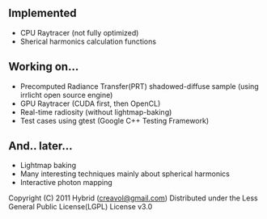 

## Implemented

* CPU Raytracer (not fully optimized)
* Sherical harmonics calculation functions

## Working on...

* Precomputed Radiance Transfer(PRT) shadowed-diffuse sample (using irrlicht open source engine)
* GPU Raytracer (CUDA first, then OpenCL)
* Real-time radiosity (without lightmap-baking)
* Test cases using gtest (Google C++ Testing Framework)

## And.. later...

* Lightmap baking
* Many interesting techniques mainly about spherical harmonics
* Interactive photon mapping

Copyright (C) 2011 Hybrid (creavol@gmail.com)
Distributed under the Less General Public License(LGPL) License v3.0